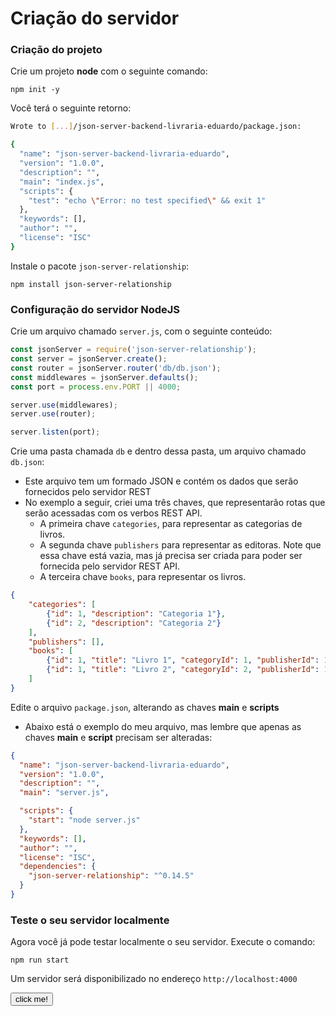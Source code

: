 # Criação do servidor

### Criação do projeto

Crie um projeto **node** com o seguinte comando:

```
npm init -y
```

Você terá o seguinte retorno:

```bash
Wrote to [...]/json-server-backend-livraria-eduardo/package.json:

{
  "name": "json-server-backend-livraria-eduardo",
  "version": "1.0.0",
  "description": "",
  "main": "index.js",
  "scripts": {
    "test": "echo \"Error: no test specified\" && exit 1"
  },
  "keywords": [],
  "author": "",
  "license": "ISC"
}
```

Instale o pacote `json-server-relationship`:

```
npm install json-server-relationship
```

### Configuração do servidor NodeJS

Crie um arquivo chamado `server.js`, com o seguinte conteúdo:

```javascript
const jsonServer = require('json-server-relationship');
const server = jsonServer.create();
const router = jsonServer.router('db/db.json');
const middlewares = jsonServer.defaults();
const port = process.env.PORT || 4000;

server.use(middlewares);
server.use(router);

server.listen(port);
```

Crie uma pasta chamada `db` e dentro dessa pasta, um arquivo chamado `db.json`:

* Este arquivo tem um formado JSON e contém os dados que serão fornecidos pelo servidor REST
* No exemplo a seguir, criei uma três chaves, que representarão rotas que serão acessadas com os verbos REST API.
  * A primeira chave `categories`, para representar as categorias de livros.
  * A segunda chave `publishers` para representar as editoras. Note que essa chave está vazia, mas já precisa ser criada para poder ser fornecida pelo servidor REST API.
  * A terceira chave `books`, para representar os livros.

```json
{
    "categories": [
        {"id": 1, "description": "Categoria 1"},
        {"id": 2, "description": "Categoria 2"}
    ],
    "publishers": [],
    "books": [
        {"id": 1, "title": "Livro 1", "categoryId": 1, "publisherId": 1},
        {"id": 1, "title": "Livro 2", "categoryId": 2, "publisherId": 1}
    ]
}
```

Edite o arquivo `package.json`, alterando as chaves **main** e **scripts**

* Abaixo está o exemplo do meu arquivo, mas lembre que apenas as chaves **main** e **script** precisam ser alteradas:

```json
{
  "name": "json-server-backend-livraria-eduardo",
  "version": "1.0.0",
  "description": "",
  "main": "server.js",

  "scripts": {
    "start": "node server.js"
  },
  "keywords": [],
  "author": "",
  "license": "ISC",
  "dependencies": {
    "json-server-relationship": "^0.14.5"
  }
}
```

### Teste o seu servidor localmente

Agora você já pode testar localmente o seu servidor. Execute o comando:

```
npm run start
```

Um servidor será disponibilizado no endereço `http://localhost:4000`


<button>click me!</button>